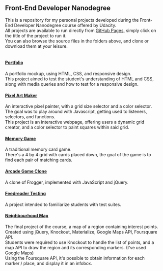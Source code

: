 ## Front-End Developer Nanodegree

This is a repository for my personal projects developed during the Front-End Developer Nanodegree course offered by Udacity.
<br>All projects are available to run directly from [GitHub Pages](https://pages.github.com/), simply click on the title of the project to run it.
<br>You can also browse the source files in the folders above, and clone or download them at your leisure.
<br>
<br>

#### [Portfolio](https://lucasbadur.github.io/Portfolio/)
A portfolio mockup, using HTML, CSS, and responsive design.
<br>This project aimed to test the student's understanding of HTML and CSS, along with media queries and how to test for a responsive design.

#### [Pixel Art Maker](https://lucasbadur.github.io/Pixel-Art-Maker/)
An interactive pixel painter, with a grid size selector and a color selector.
<br>The goal was to play around with Javascript, getting used to listeners, selectors, and functions.
<br>This project is an interactive webpage, offering users a dynamic grid creator, and a color selector to paint squares within said grid.

#### [Memory Game](https://lucasbadur.github.io/Memory-Game/)
A traditional memory card game.
<br>There's a 4 by 4 grid with cards placed down, the goal of the game is to find each pair of matching cards.

#### [Arcade Game Clone](https://lucasbadur.github.io/Arcade-Game-Clone/)
A clone of Frogger, implemented with JavaScript and jQuery.

#### [Feedreader Testing](https://lucasbadur.github.io/Feedreader-Testing/)
A project intended to familiarize students with test suites.

#### [Neighbourhood Map](https://lucasbadur.github.io/Neighbourhood-Map/)
The final project of the course, a map of a region containing interest points. Created using jQuery, Knockout, Materialize, Google Maps API, Foursquare API.
<br>Students were required to use Knockout to handle the list of points, and a map API to draw the region and its corresponding markers. (I've used Google Maps)
<br>Using the Foursquare API, it's possible to obtain information for each marker / place, and display it in an infobox.